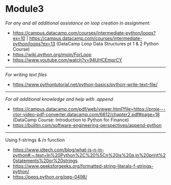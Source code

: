 # Module3

*For any and all additional assistance on loop creation in assignment:*
+ https://campus.datacamp.com/courses/intermediate-python/loops?ex=10 | https://campus.datacamp.com/courses/intermediate-python/loops?ex=13 (DataCamp Loop Data Structures pt 1 & 2 Python Course)
+ https://wiki.python.org/moin/ForLoop
+ https://www.youtube.com/watch?v=94UHCEmprCY
-----------------------------------------
*For writing text files*
+ https://www.pythontutorial.net/python-basics/python-write-text-file/
-----------------------------------------
*For all additional knowledge and help with .append*
+ https://campus.datacamp.com/pdf/web/viewer.html?file=https://proje---ctor-video-pdf-converter.datacamp.com/6612/chapter2.pdf#page=18 (DataCamp Course: Introduction to Python for Finance)
+ https://builtin.com/software-engineering-perspectives/append-python
-----------------------------------------
Using f-strings & /n function
+ https://www.idtech.com/blog/what-is-n-in-python#:~:text=In%20Python%2C%20%5Cn%20is%20a,in%20print%20statements%20or%20strings.
+ https://www.geeksforgeeks.org/formatted-string-literals-f-strings-python/
+ https://peps.python.org/pep-0498/
